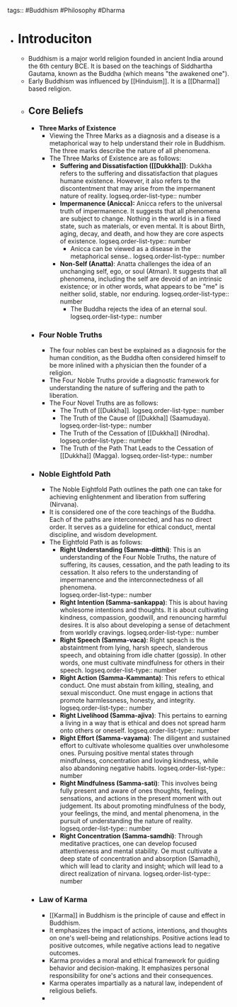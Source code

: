 tags:: #Buddhism #Philosophy #Dharma

- # Introduciton
	- Buddhism is a major world religion founded in ancient India around the 6th century BCE. It is based on the teachings of Siddhartha Gautama, known as the Buddha (which means "the awakened one").
	- Early Buddhism was influenced by [[Hinduism]]. It is a [[Dharma]] based religion.
	- ## Core Beliefs
		- **Three Marks of Existence**
			- Viewing the Three Marks as a diagnosis and a disease is a metaphorical way to help understand their role in Buddhism. The three marks describe the nature of all phenomena.
			- The Three Marks of Existence are as follows:
				- **Suffering and Dissatisfaction ([[Dukkha]])**: Dukkha refers to the suffering and dissatisfaction that plagues humane existence. However, it also refers to the discontentment that may arise from the impermanent nature of reality.
				  logseq.order-list-type:: number
				- **Impermanence (Anicca):**  Anicca refers to the universal truth of impermanence. It suggests that all phenomena are subject to change. Nothing in the world is in a fixed state, such as materials, or even mental. It is about Birth, aging, decay, and death, and how they are core aspects of existence. 
				  logseq.order-list-type:: number
					- Anicca can be viewed as a disease in the metaphorical sense..
					  logseq.order-list-type:: number
				- **Non-Self (Anatta)**:  Anatta challenges the idea of an unchanging self, ego, or soul (Atman). It suggests that all phenomena, including the self are devoid of an intrinsic existence; or in other words, what appears to be "me" is neither solid, stable, nor enduring.
				  logseq.order-list-type:: number
					- The Buddha rejects the idea of an eternal soul.
					  logseq.order-list-type:: number
		- ### Four Noble Truths
			- The four nobles can best be explained as a diagnosis for the human condition, as the Buddha often considered himself to be more inlined with a physician then the founder of a religion.
			- The Four Noble Truths provide a diagnostic framework for understanding the nature of suffering and the path to liberation.
			- The Four Novel Truths are as follows:
				- The Truth of [[Dukkha]].
				  logseq.order-list-type:: number
				- The Truth of the Cause of [[Dukkha]] (Saamudaya).
				  logseq.order-list-type:: number
				- The Truth of the Cessation of [[Dukkha]] (Nirodha).
				  logseq.order-list-type:: number
				- The Truth of the Path That Leads to the Cessation of [[Dukkha]] (Magga).
				  logseq.order-list-type:: number
		- ### Noble Eightfold Path
			- The Noble Eightfold Path outlines the path one can take for achieving enlightenment and liberation from suffering (Nirvana).
			- It is considered one of the core teachings of the Buddha. Each of the paths are interconnected, and has no direct order. It serves as a guideline for ethical conduct, mental discipline, and wisdom development.
			- The Eightfold Path is as follows:
				- **Right Understanding (Samma-ditthi)**: This is an understanding of the Four Noble Truths, the nature of suffering, its causes,  cessation, and the path leading to its cessation. It also refers to the understanding of impermanence and the interconnectedness of all phenomena.  
				  logseq.order-list-type:: number
				- **Right Intention (Samma-sankappa)**: This is about having wholesome intentions and thoughts. It is about cultivating kindness, compassion, goodwill, and renouncing harmful desires. It is also about developing a sense of detachment from worldly cravings.
				  logseq.order-list-type:: number
				- **Right Speech (Samma-vaca)**: Right speach is the abstaintment from lying, harsh speech, slanderous speech, and obtaining from idle chatter (gossip). In other words, one must cultivate mindfulness for others in their speech.
				  logseq.order-list-type:: number
				- **Right Action (Samma-Kammanta)**:  This refers to ethical conduct. One must abstain from killing, stealing, and sexual misconduct. One must engage in actions that promote harmlessness, honesty, and integrity.  
				  logseq.order-list-type:: number
				- **Right Livelihood (Samma-ajiva)**: This pertains to earning a living in a way that is ethical and does not spread harm onto others or oneself.
				  logseq.order-list-type:: number
				- **Right Effort (Samma-vayama)**: The diligent and sustained effort to cultivate wholesome qualities over unwholesome ones. Pursuing positive mental states through mindfulness, concentration and loving kindness, while also abandoning negative habits.
				  logseq.order-list-type:: number
				- **Right Mindfulness (Samma-sati)**: This involves being fully present and aware of ones thoughts, feelings, sensations, and actions in the present moment with out judgement. Its about promoting mindfulness of the body, your feelings, the mind, and mental phenomena, in the pursuit of understanding the nature of reality.
				  logseq.order-list-type:: number
				- **Right Concentration (Samma-samdhi)**: Through meditative practices, one can develop focused attentiveness and mental stability. Oe must cultivate a deep state of concentration and absorption (Samadhi), which will lead to clarity and insight; which will lead to a direct realization of nirvana.
				  logseq.order-list-type:: number
		- ### Law of Karma
			- [[Karma]] in Buddhism is the principle of cause and effect in Buddhism.
			- It emphasizes the impact of actions, intentions, and thoughts on one's well-being and relationships. Positive actions lead to positive outcomes, while negative actions lead to negative outcomes.
			- Karma provides a moral and ethical framework for guiding behavior and decision-making. It emphasizes personal responsibility for one's actions and their consequences.
			- Karma operates impartially as a natural law, independent of religious beliefs.
			-